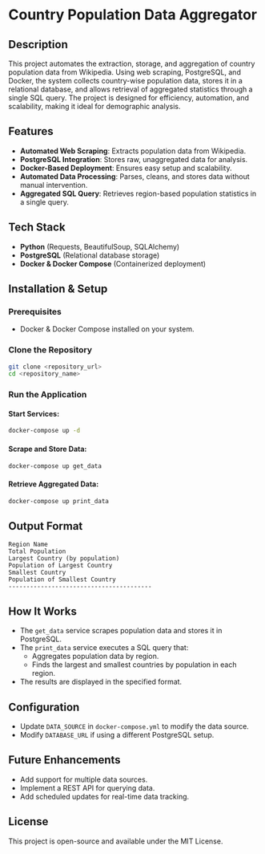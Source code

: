 # Country Population Data Aggregator

## Description

This project automates the extraction, storage, and aggregation of country population data from Wikipedia. Using web scraping, PostgreSQL, and Docker, the system collects country-wise population data, stores it in a relational database, and allows retrieval of aggregated statistics through a single SQL query. The project is designed for efficiency, automation, and scalability, making it ideal for demographic analysis.

## Features

- **Automated Web Scraping**: Extracts population data from Wikipedia.
- **PostgreSQL Integration**: Stores raw, unaggregated data for analysis.
- **Docker-Based Deployment**: Ensures easy setup and scalability.
- **Automated Data Processing**: Parses, cleans, and stores data without manual intervention.
- **Aggregated SQL Query**: Retrieves region-based population statistics in a single query.

## Tech Stack

- **Python** (Requests, BeautifulSoup, SQLAlchemy)
- **PostgreSQL** (Relational database storage)
- **Docker & Docker Compose** (Containerized deployment)

## Installation & Setup

### Prerequisites

- Docker & Docker Compose installed on your system.

### Clone the Repository

```sh
git clone <repository_url>
cd <repository_name>
```

### Run the Application

#### Start Services:
```sh
docker-compose up -d
```

#### Scrape and Store Data:
```sh
docker-compose up get_data
```

#### Retrieve Aggregated Data:
```sh
docker-compose up print_data
```

## Output Format

```
Region Name
Total Population
Largest Country (by population)
Population of Largest Country
Smallest Country
Population of Smallest Country
----------------------------------------
```

## How It Works

- The `get_data` service scrapes population data and stores it in PostgreSQL.
- The `print_data` service executes a SQL query that:
  - Aggregates population data by region.
  - Finds the largest and smallest countries by population in each region.
- The results are displayed in the specified format.

## Configuration

- Update `DATA_SOURCE` in `docker-compose.yml` to modify the data source.
- Modify `DATABASE_URL` if using a different PostgreSQL setup.

## Future Enhancements

- Add support for multiple data sources.
- Implement a REST API for querying data.
- Add scheduled updates for real-time data tracking.

## License

This project is open-source and available under the MIT License.